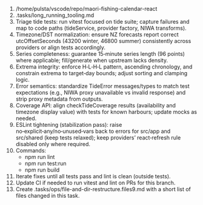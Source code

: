 1) /home/pulsta/vscode/repo/maori-fishing-calendar-react
2) .tasks/long_running_tooling.md
3) Triage tide tests: run vitest focused on tide suite; capture failures and map to code paths (tideService, provider factory, NIWA transforms).
4) Timezone/DST normalization: ensure NZ forecasts report correct utcOffsetSeconds (43200 winter, 46800 summer) consistently across providers or align tests accordingly.
5) Series completeness: guarantee 15‑minute series length (96 points) where applicable; fill/generate when upstream lacks density.
6) Extrema integrity: enforce H‑L‑H‑L pattern, ascending chronology, and constrain extrema to target‑day bounds; adjust sorting and clamping logic.
7) Error semantics: standardize TideError messages/types to match test expectations (e.g., NIWA proxy unavailable vs invalid response) and strip proxy metadata from outputs.
8) Coverage API: align checkTideCoverage results (availability and timezone display value) with tests for known harbours; update mocks as needed.
9) ESLint tightening (stabilization pass): raise no‑explicit‑any/no‑unused‑vars back to errors for src/app and src/shared (keep tests relaxed); keep providers’ react‑refresh rule disabled only where required.
10) Commands:
    - npm run lint
    - npm run test:run
    - npm run build
11) Iterate fixes until all tests pass and lint is clean (outside tests).
12) Update CI if needed to run vitest and lint on PRs for this branch.
13) Create .tasks/ops/file-and-dir-restructure.files9.md with a short list of files changed in this task.
